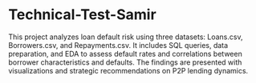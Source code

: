 # Technical-Test-Samir
This project analyzes loan default risk using three datasets: Loans.csv, Borrowers.csv, and Repayments.csv. It includes SQL queries, data preparation, and EDA to assess default rates and correlations between borrower characteristics and defaults. The findings are presented with visualizations and strategic recommendations on P2P lending dynamics.

